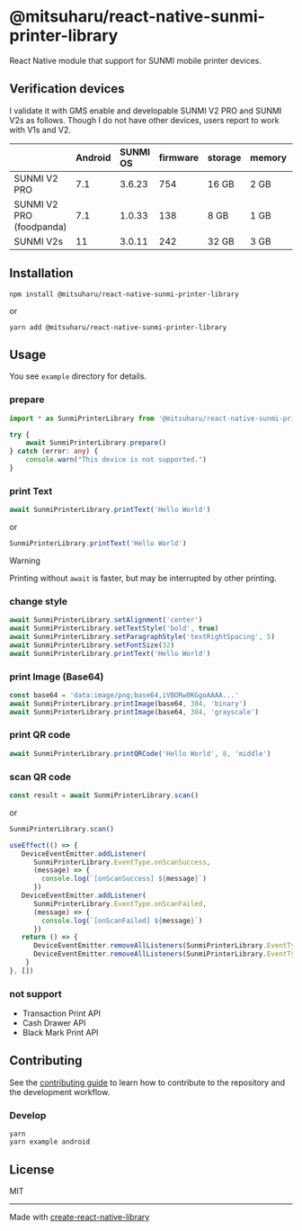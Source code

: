 # @mitsuharu/react-native-sunmi-printer-library

React Native module that support for SUNMI mobile printer devices.

## Verification devices

I validate it with GMS enable and developable SUNMI V2 PRO and SUNMI V2s as follows. Though I do not have other devices, users report to work with V1s and V2.

| | Android | SUNMI OS | firmware | storage | memory | NFC |
| :-- | :-- | :-- | :-- | :-- | :-- | :-- |
| SUNMI V2 PRO | 7.1 | 3.6.23 | 754 | 16 GB | 2 GB | enable |
| SUNMI V2 PRO (foodpanda) | 7.1 | 1.0.33 | 138 | 8 GB | 1 GB | disable |
| SUNMI V2s | 11 | 3.0.11 | 242 | 32 GB | 3 GB | enable |

[^GMS]: Google Mobile Services [https://www.android.com/gms](https://www.android.com/gms)


## Installation

```shell
npm install @mitsuharu/react-native-sunmi-printer-library
```

or 

```shell
yarn add @mitsuharu/react-native-sunmi-printer-library
```

## Usage

You see `example` directory for details.

### prepare

```typescript
import * as SunmiPrinterLibrary from '@mitsuharu/react-native-sunmi-printer-library'
```

```typescript
try {
    await SunmiPrinterLibrary.prepare()
} catch (error: any) {
    console.warn("This device is not supported.")
}
```

### print Text

```typescript
await SunmiPrinterLibrary.printText('Hello World')
```

or

```typescript
SunmiPrinterLibrary.printText('Hello World')
```

> [!WARNING]
> Printing without `await` is faster, but may be interrupted by other printing.

### change style

```typescript
await SunmiPrinterLibrary.setAlignment('center')
await SunmiPrinterLibrary.setTextStyle('bold', true)
await SunmiPrinterLibrary.setParagraphStyle('textRightSpacing', 5)
await SunmiPrinterLibrary.setFontSize(32)
await SunmiPrinterLibrary.printText('Hello World')
```

### print Image (Base64)

```typescript
const base64 = 'data:image/png;base64,iVBORw0KGgoAAAA...'
await SunmiPrinterLibrary.printImage(base64, 384, 'binary')
await SunmiPrinterLibrary.printImage(base64, 384, 'grayscale')
```

### print QR code

```typescript
await SunmiPrinterLibrary.printQRCode('Hello World', 8, 'middle')
```

### scan QR code

```typescript
const result = await SunmiPrinterLibrary.scan()
```

or

```typescript
SunmiPrinterLibrary.scan()
```

```typescript
useEffect(() => {
   DeviceEventEmitter.addListener(
      SunmiPrinterLibrary.EventType.onScanSuccess,
      (message) => {
        console.log(`[onScanSuccess] ${message}`)
      })
   DeviceEventEmitter.addListener(
      SunmiPrinterLibrary.EventType.onScanFailed, 
      (message) => {
        console.log(`[onScanFailed] ${message}`)
      })
   return () => {
      DeviceEventEmitter.removeAllListeners(SunmiPrinterLibrary.EventType.onScanSuccess)
      DeviceEventEmitter.removeAllListeners(SunmiPrinterLibrary.EventType.onScanFailed)
    }
}, [])
```

### not support

- Transaction Print API
- Cash Drawer API
- Black Mark Print API

## Contributing

See the [contributing guide](CONTRIBUTING.md) to learn how to contribute to the repository and the development workflow.

### Develop

```shell
yarn
yarn example android
```

## License

MIT

---

Made with [create-react-native-library](https://github.com/callstack/react-native-builder-bob)
